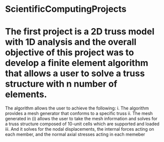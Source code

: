 # ScientificComputingProjects

# The first project is a 2D truss model with 1D analysis and the overall objective of this project was to develop a finite element algorithm that allows a user to solve a truss structure with n number of elements. 

The algorithm allows the user to achieve the following:
i.  The algorithm provides a mesh generator that conforms to a specific truss 
ii. The mesh generated in (i) allows the user to take the mesh information and solves for a truss structure composed of 10-unit cells which are supported and loaded
iii. And it solves for the nodal displacements, the internal forces acting on each member, and the normal axial stresses acting in each memeber
